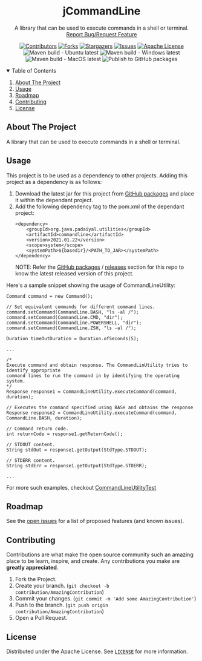 <!-- PROJECT SHIELDS -->
<!--
*** I'm using markdown "reference style" links for readability.
*** Reference links are enclosed in brackets [ ] instead of parentheses ( ).
*** See the bottom of this document for the declaration of the reference variables
*** for contributors-url, forks-url, etc. This is an optional, concise syntax you may use.
*** https://www.markdownguide.org/basic-syntax/#reference-style-links
-->
<div align="center">
  <h1 align="center">jCommandLine</h1>
  <p align="center">
    A library that can be used to execute commands in a shell or terminal.
    <br />
    <a href="https://github.com/padaiyal/jCommandLine/issues/new/choose">Report Bug/Request Feature</a>
  </p>

[![Contributors][contributors-shield]][contributors-url]
[![Forks][forks-shield]][forks-url]
[![Stargazers][stars-shield]][stars-url]
[![Issues][issues-shield]][issues-url]
[![Apache License][license-shield]][license-url] <br>
![Maven build - Ubuntu latest](https://github.com/padaiyal/jCommandLine/workflows/Maven%20build%20-%20Ubuntu%20latest/badge.svg?branch=main)
![Maven build - Windows latest](https://github.com/padaiyal/jCommandLine/workflows/Maven%20build%20-%20Windows%20latest/badge.svg?branch=main)
![Maven build - MacOS latest](https://github.com/padaiyal/jCommandLine/workflows/Maven%20build%20-%20MacOS%20latest/badge.svg?branch=main)
![Publish to GitHub packages](https://github.com/padaiyal/jCommandLine/workflows/Publish%20to%20GitHub%20packages/badge.svg)
</div>

<!--
*** To avoid retyping too much info. Do a search and replace with your text editor for the following:
    'jCommandLine'
 -->

<!-- TABLE OF CONTENTS -->
<details open="open">
  <summary>Table of Contents</summary>
  <ol>
    <li>
      <a href="#about-the-project">About The Project</a>
    </li>
    <li>
        <a href="#usage">Usage</a>
    </li>
    <li>
        <a href="#roadmap">Roadmap</a>
    </li>
    <li>
        <a href="#contributing">Contributing</a>
    </li>
    <li>
        <a href="#license">License</a>
    </li>
  </ol>
</details>

<!-- ABOUT THE PROJECT -->
## About The Project
A library that can be used to execute commands in a shell or terminal.

<!-- USAGE -->
## Usage
This project is to be used as a dependency to other projects.
Adding this project as a dependency is as follows:
 1. Download the latest jar for this project from [GitHub packages](https://github.com/orgs/padaiyal/packages?repo_name=jCommandLine) and place it within 
    the dependant project.
 2. Add the following dependency tag to the pom.xml of the dependant project:
    ```
    <dependency>
        <groupId>org.java.padaiyal.utilities</groupId>
        <artifactId>commandline</artifactId>
        <version>2021.01.22</version>
        <scope>system</scope>
        <systemPath>${basedir}/<PATH_TO_JAR></systemPath>
    </dependency>
    ```
    NOTE: Refer the [GitHub packages](https://github.com/orgs/padaiyal/packages?repo_name=jCommandLine) 
    / [releases](https://github.com/padaiyal/jCommandLine/releases) section for this repo to know 
    the latest released version of this project.

Here's a sample snippet showing the usage of CommandLineUtility:
```
Command command = new Command();

// Set equivalent commands for different command lines.
command.setCommand(CommandLine.BASH, "ls -al /");
command.setCommand(CommandLine.CMD, "dir");
command.setCommand(CommandLine.POWERSHELL, "dir");
command.setCommand(CommandLine.ZSH, "ls -al /");

Duration timeOutDuration = Duration.ofSeconds(5);

...

/*
Execute command and obtain response. The CommandLinUtility tries to identify appropriate 
command lines to run the command in by identifying the operating system.
*/
Response response1 = CommandLineUtility.executeCommand(command, duration);

// Executes the command specified using BASH and obtains the response 
Response response2 = CommandLineUtility.executeCommand(command, CommandLine.BASH, duration); 

// Command return code.
int returnCode = response1.getReturnCode();

// STDOUT content.
String stdOut = response1.getOutput(StdType.STDOUT);

// STDERR content.
String stdErr = response1.getOutput(StdType.STDERR);

...
```
For more such examples, checkout [CommandLineUtilityTest](https://github.com/padaiyal/jCommandLine/tree/main/src/test/java/org/padaiyal/utilities/commandline/CommandLineUtilityTest.java)

<!-- ROADMAP -->
## Roadmap
See the [open issues](https://github.com/padaiyal/jCommandLine/issues) for a list of proposed features (and known issues).

<!-- CONTRIBUTING -->
## Contributing
Contributions are what make the open source community such an amazing place to be learn, inspire, and create. Any contributions you make are **greatly appreciated**.

1. Fork the Project.
2. Create your branch. (`git checkout -b contribution/AmazingContribution`)
3. Commit your changes. (`git commit -m 'Add some AmazingContribution'`)
4. Push to the branch. (`git push origin contribution/AmazingContribution`)
5. Open a Pull Request.


<!-- LICENSE -->
## License
Distributed under the Apache License. See [`LICENSE`](https://github.com/padaiyal/jCommandLine/blob/main/LICENSE) for more information.


<!-- MARKDOWN LINKS & IMAGES -->
<!-- https://www.markdownguide.org/basic-syntax/#reference-style-links -->
[contributors-shield]: https://img.shields.io/github/contributors/padaiyal/jCommandLine.svg?style=for-the-badge
[contributors-url]: https://github.com/padaiyal/jCommandLine/graphs/contributors
[forks-shield]: https://img.shields.io/github/forks/padaiyal/jCommandLine.svg?style=for-the-badge
[forks-url]: https://github.com/padaiyal/jCommandLine/network/members
[stars-shield]: https://img.shields.io/github/stars/padaiyal/jCommandLine.svg?style=for-the-badge
[stars-url]: https://github.com/padaiyal/jCommandLine/stargazers
[issues-shield]: https://img.shields.io/github/issues/padaiyal/jCommandLine.svg?style=for-the-badge
[issues-url]: https://github.com/padaiyal/jCommandLine/issues
[license-shield]: https://img.shields.io/github/license/padaiyal/jCommandLine.svg?style=for-the-badge
[license-url]: https://github.com/padaiyal/jCommandLine/blob/master/LICENSE
